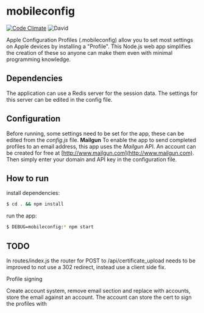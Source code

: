 # mobileconfig
[![Code Climate](https://codeclimate.com/github/MarkusAndersons/mobileconfig/badges/gpa.svg)](https://codeclimate.com/github/MarkusAndersons/mobileconfig)
![David](https://david-dm.org/markusandersons/mobileconfig.svg)

Apple Configuration Profiles (.mobileconfig) allow you to set most settings on Apple devices by installing a "Profile". This Node.js web app simplifies the creation of these so anyone can make them even with minimal programming knowledge.


## Dependencies
The application can use a Redis server for the session data. The settings for this server can be edited in the config file.

## Configuration
Before running, some settings need to be set for the app, these can be edited from the *config.js* file.
**Mailgun**
To enable the app to send completed profiles to an email address, this app uses the *Mailgun* API. An account can be created for free at [http://www.mailgun.com](http://www.mailgun.com). Then simply enter your domain and API key in the configuration file.

## How to run

install dependencies:
```bash
$ cd . && npm install
```
run the app:
```bash
$ DEBUG=mobileconfig:* npm start
```

## TODO
In routes/index.js the router for POST to /api/certificate_upload needs to be improved to not use a 302 redirect, instead use a client side fix.

Profile signing

Create account system, remove email section and replace with accounts, store the email against an account. The account can store the cert to sign the profiles with

